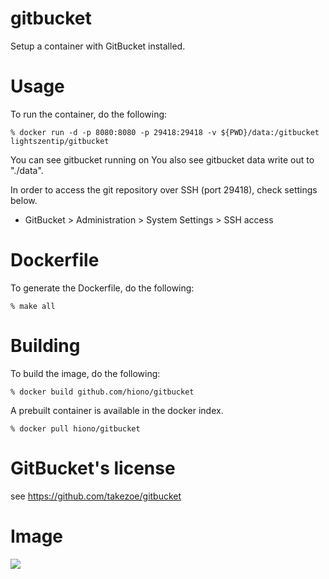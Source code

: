 # gitbucket

Setup a container with GitBucket installed.

# Usage
To run the container, do the following:

    % docker run -d -p 8080:8080 -p 29418:29418 -v ${PWD}/data:/gitbucket lightszentip/gitbucket

You can see gitbucket running on 
You also see gitbucket data write out to "./data".

In order to access the git repository over SSH (port 29418), check settings below.

  - GitBucket > Administration > System Settings > SSH access

# Dockerfile

To generate the Dockerfile, do the following:

    % make all

# Building

To build the image, do the following:

    % docker build github.com/hiono/gitbucket

A prebuilt container is available in the docker index.

    % docker pull hiono/gitbucket

# GitBucket's license

see https://github.com/takezoe/gitbucket

# Image

[![](https://images.microbadger.com/badges/image/lightszentip/gitbucket.svg)](https://microbadger.com/images/lightszentip/gitbucket "Get your own image badge on microbadger.com")

